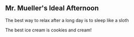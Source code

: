 ## Mr. Mueller's Ideal Afternoon

The best way to relax after a long day is to sleep like a sloth

The best ice cream is cookies and cream!